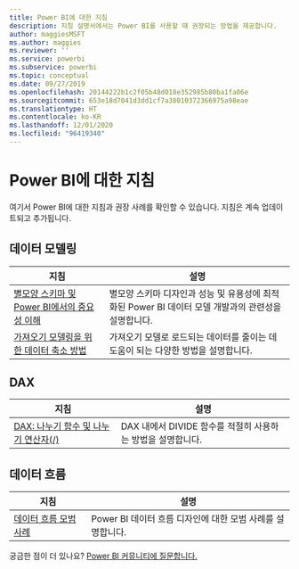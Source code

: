 ```yaml
---
title: Power BI에 대한 지침
description: 지침 설명서에서는 Power BI를 사용할 때 권장되는 방법을 제공합니다.
author: maggiesMSFT
ms.author: maggies
ms.reviewer: ''
ms.service: powerbi
ms.subservice: powerbi
ms.topic: conceptual
ms.date: 09/27/2019
ms.openlocfilehash: 20144222b1c2f05b48d018e352985b80ba1fa06e
ms.sourcegitcommit: 653e18d7041d3dd1cf7a38010372366975a98eae
ms.translationtype: HT
ms.contentlocale: ko-KR
ms.lasthandoff: 12/01/2020
ms.locfileid: "96419340"
---
```

# <a name="guidance-for-power-bi"></a>Power BI에 대한 지침

여기서 Power BI에 대한 지침과 권장 사례를 확인할 수 있습니다. 지침은 계속 업데이트되고 추가됩니다.

## <a name="data-modeling"></a>데이터 모델링

| 지침 | 설명 |
| --- | --- |
| [별모양 스키마 및 Power BI에서의 중요성 이해](star-schema.md) | 별모양 스키마 디자인과 성능 및 유용성에 최적화된 Power BI 데이터 모델 개발과의 관련성을 설명합니다. |
| [가져오기 모델링을 위한 데이터 축소 방법](import-modeling-data-reduction.md) | 가져오기 모델로 로드되는 데이터를 줄이는 데 도움이 되는 다양한 방법을 설명합니다. |

## <a name="dax"></a>DAX

| 지침 | 설명 |
| --- | --- |
| [DAX: 나누기 함수 및 나누기 연산자(/)](dax-divide-function-operator.md) | DAX 내에서 DIVIDE 함수를 적절히 사용하는 방법을 설명합니다. |

## <a name="dataflows"></a>데이터 흐름

| 지침 | 설명 |
| --- | --- |
| [데이터 흐름 모범 사례](../transform-model/dataflows/dataflows-introduction-self-service.md) | Power BI 데이터 흐름 디자인에 대한 모범 사례를 설명합니다. |

궁금한 점이 더 있나요? [Power BI 커뮤니티에 질문합니다.](https://community.powerbi.com/)